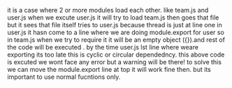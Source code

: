 it is a case where 2 or more modules  load each other.
like team.js and user.js when we excute user.js
it will try to load team.js  then goes that file but it sees that file itself
tries to user.js because thread is just at line one in user.js it hasn come to a line where we are doing module.export for user so in team.js when we try to require it it will be an empty object ({}).and rest of the code will be executed . by the time user.js lst line where weare exporting its too late this is cyclic or circular dependedncy.
this above code is excuted we wont face any error but a warning will be there!
to solve this we can move the module.export line at top it will work fine then. but its important to use normal fucntions only.